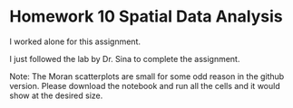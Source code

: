 # Homework 10 Spatial Data Analysis

I worked alone for this assignment. 

I just followed the lab by Dr. Sina to complete the assignment. 

Note: 
The Moran scatterplots are small for some odd reason in the github version. Please download the notebook and run all the cells and it would show at the desired size.

